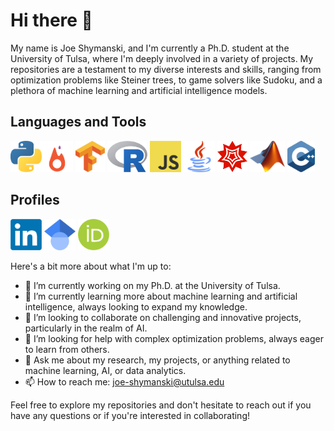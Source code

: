 # Hi there 👋

My name is Joe Shymanski, and I'm currently a Ph.D. student at the University of Tulsa, where I'm deeply involved in a variety of projects. My repositories are a testament to my diverse interests and skills, ranging from optimization problems like Steiner trees, to game solvers like Sudoku, and a plethora of machine learning and artificial intelligence models.

## Languages and Tools

<img height="50" src="icons/Python.png" alt="Python"><img height="50" src="icons/PyTorch.png" alt="PyTorch">
<img height="50" src="icons/TensorFlow.png" alt="TensorFlow">
<img height="50" src="icons/R.png" alt="R">
<img height="50" src="icons/JavaScript.png" alt="JavaScript">
<img height="50" src="icons/Java.png" alt="Java">
<img height="50" src="icons/Mathematica.png" alt="Mathematica">
<img height="50" src="icons/Matlab.png" alt="Matlab">
<img height="50" src="icons/C++.png" alt="C++">

## Profiles

<a href="https://www.linkedin.com/in/joe-shymanski/"><img height="50" src="icons/LinkedIn.png" alt="LinkedIn"></a>
<a href="https://scholar.google.com/citations?user=hCS0IxQAAAAJ"><img height="50" src="icons/Google Scholar.png" alt="Google Scholar"></a>
<a href="https://orcid.org/0009-0007-7955-192X"><img height="50" src="icons/Orcid.png" alt="Orcid"></a>

Here's a bit more about what I'm up to:

- 🔭 I’m currently working on my Ph.D. at the University of Tulsa.
- 🌱 I’m currently learning more about machine learning and artificial intelligence, always looking to expand my knowledge.
- 👯 I’m looking to collaborate on challenging and innovative projects, particularly in the realm of AI.
- 🤔 I’m looking for help with complex optimization problems, always eager to learn from others.
- 💬 Ask me about my research, my projects, or anything related to machine learning, AI, or data analytics.
- 📫 How to reach me: joe-shymanski@utulsa.edu

Feel free to explore my repositories and don't hesitate to reach out if you have any questions or if you're interested in collaborating!
